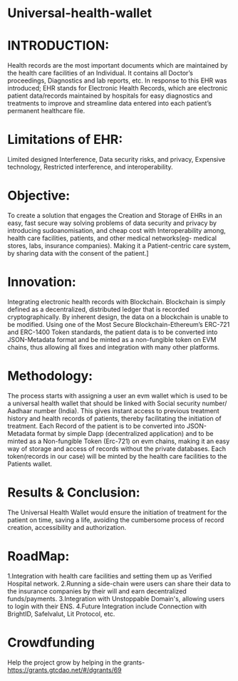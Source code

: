 # Universal-health-wallet

# INTRODUCTION:

Health records are the most important documents which are maintained by the health care facilities of an Individual. It contains all Doctor’s proceedings, Diagnostics and lab reports, etc.
In response to this EHR was introduced; EHR stands for Electronic Health Records, which are electronic patient data/records maintained by hospitals for easy diagnostics and treatments to improve and streamline data entered into each patient’s permanent healthcare file.

# Limitations of EHR:

Limited designed Interference, Data security risks, and privacy,
Expensive technology, Restricted interference, and interoperability.

# Objective:

To create a solution that engages the Creation and Storage of EHRs in an easy, fast secure way solving problems of data security and privacy by introducing sudoanomisation, and cheap cost with Interoperability among, health care facilities, patients, and other medical networks(eg- medical stores, labs, insurance companies). Making it a Patient-centric care system, by sharing data with the consent of the patient.]

# Innovation:

Integrating electronic health records with Blockchain. Blockchain is simply defined as a decentralized, distributed ledger that is recorded cryptographically. By inherent design, the data on a blockchain is unable to be modified. Using one of the Most Secure Blockchain-Ethereum’s ERC-721 and ERC-1400 Token standards, the patient data is to be converted into JSON-Metadata format and be minted as a non-fungible token on EVM chains, thus allowing all fixes and integration with many other platforms.

# Methodology:

The process starts with assigning a user an evm wallet which is used to be a universal health wallet that should be linked with Social security number/ Aadhaar number (India). This gives instant access to previous treatment history and health records of patients, thereby facilitating the initiation of treatment.
Each Record of the patient is to be converted into JSON-Metadata format by simple Dapp (decentralized application) and to be minted as a Non-fungible Token (Erc-721) on evm chains, making it an easy way of storage and access of records without the private databases.
Each token(records in our case) will be minted by the health care facilities to the Patients wallet.

# Results & Conclusion:

The Universal Health Wallet would ensure the initiation of  treatment for the patient on time, saving a life, avoiding the cumbersome process of record creation, accessibility and authorization.

# RoadMap:
1.Integration with health care facilities and setting them up as Verified Hospital network.
2.Running a side-chain were users can share their data to the insurance companies by their will and earn decentralized funds/payments.
3.Integration with Unstoppable Domain's, allowing users to login with their ENS.
4.Future Integration include Connection with BrightID, Safelvalut, Lit Protocol, etc.

# Crowdfunding
Help the project grow by helping in the grants-
https://grants.gtcdao.net/#/dgrants/69
